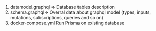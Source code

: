 1. datamodel.graphql =>
Database tables description
2. schema.graphql=>
Overral data about graphql model (types, inputs, mutations, subscriptions, queries and so on)
3. docker-compose.yml
Run Prisma on existing database
